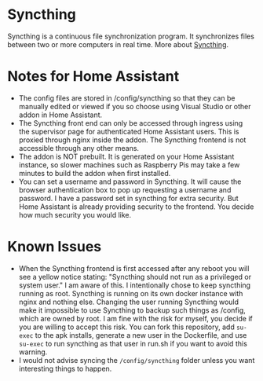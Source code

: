 # Syncthing
Syncthing is a continuous file synchronization program. It synchronizes files between two or more computers in real time.  More about  [Syncthing](https://syncthing.net/).

# Notes for Home Assistant
- The config files are stored in /config/syncthing so that they can be manually edited or viewed if you so choose using Visual Studio or other addon in Home Assistant.
- The Syncthing front end can only be accessed through ingress using the supervisor page for authenticated Home Assistant users.  This is proxied through nginx inside the addon.  The Syncthing
frontend is not accessible through any other means.
- The addon is NOT prebuilt.  It is generated on your Home Assistant instance, so slower machines such as Raspberry Pis may take a few minutes to build the addon when first installed.
- You can set a username and password in Syncthing.  It will cause the browser authentication box to pop up requesting a username and password.  I have a password set in syncthing
for extra security.  But Home Assistant is already providing security to the frontend.  You decide how much security you would like.

# Known Issues
- When the Syncthing frontend is first accessed after any reboot you will see a yellow notice stating: "Syncthing should not run as a privileged or system user." I am aware of this.
I intentionally chose to keep syncthing running as root.  Syncthing is running on its own docker instance with nginx and nothing else.  Changing the user running Syncthing would
make it impossible to use Syncthing to backup such things as /config, which are owned by root.  I am fine with the risk for myself, you decide if you are willing to accept this
risk.  You can fork this repository, add `su-exec` to the apk installs, generate a new user in the Dockerfile, and use `su-exec` to run syncthing as that user in run.sh if you
want to avoid this warning.
- I would not advise syncing the `/config/syncthing` folder unless you want interesting things to happen.

